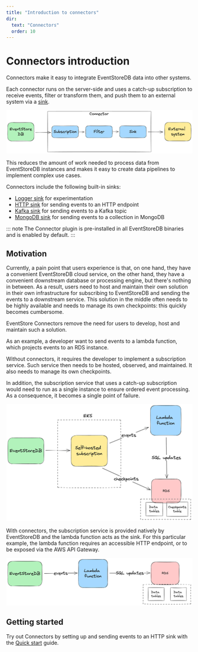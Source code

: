 ```yaml
---
title: "Introduction to connectors"
dir:
  text: "Connectors"
  order: 10
---
```


# Connectors introduction

Connectors make it easy to integrate EventStoreDB data into other systems.

Each connector runs on the server-side and uses a catch-up subscription to receive events, filter or transform them, and push them to an external system via a [sink](https://en.wikipedia.org/wiki/Sink_(computing)).

![Connectors anatomy](./images/connector-anatomy.png)

This reduces the amount of work needed to process data from EventStoreDB instances and makes it easy to create data pipelines to implement complex use cases.

Connectors include the following built-in sinks:

- [Logger sink](./sinks/logger.md) for experimentation
- [HTTP sink](./sinks/http.md) for sending events to an HTTP endpoint
- [Kafka sink](./sinks/kafka.md) for sending events to a Kafka topic
- [MongoDB sink](./sinks/mongo.md) for sending events to a collection in MongoDB

::: note
The Connector plugin is pre-installed in all EventStoreDB binaries and is enabled by default.
:::

## Motivation

Currently, a pain point that users experience is that, on one hand, they have a convenient EventStoreDB cloud service, on the other hand, they have a convenient downstream database or processing engine, but there's nothing in between.
As a result, users need to host and maintain their own solution in their own infrastructure for subscribing to EventStoreDB and sending the events to a downstream service.
This solution in the middle often needs to be highly available and needs to manage its own checkpoints: this quickly becomes cumbersome.

EventStore Connectors remove the need for users to develop, host and maintain such a solution.

As an example, a developer want to send events to a lambda function, which projects events to an RDS instance.

Without connectors, it requires the developer to implement a subscription service. Such service then needs to be hosted, observed, and maintained. It also needs to manage its own checkpoints.

In addition, the subscription service that uses a catch-up subscription would need to run as a single instance to ensure ordered event processing. As a consequence, it becomes a single point of failure.

![Example with EKS and Lambda](./images/example-lambda-eks.png)

With connectors, the subscription service is provided natively by EventStoreDB and the lambda function acts as the sink. For this particular example, the lambda function requires an accessible HTTP endpoint, or to be exposed via the AWS API Gateway.

![Example with connector and Lambda](./images/example-lambda-connector.png)

## Getting started

Try out Connectors by setting up and sending events to an HTTP sink with the [Quick start](./quickstart.md) guide.